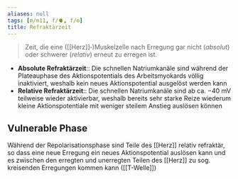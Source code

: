 ```yaml
---
aliases: null
tags: [m/m11, f/🫀, f/⚙️]
title: Refraktärzeit
---
```

> Zeit, die eine ([[Herz]]‑)Muskelzelle nach Erregung gar nicht (*absolut*) oder schwerer (*relativ*) erneut zu erregen ist.
- **Absolute Refraktärzeit**:: Die schnellen Natriumkanäle sind während der Plateauphase des Aktionspotentials des Arbeitsmyokards völlig inaktiviert, weshalb kein neues Aktionspotential ausgelöst werden kann
- **Relative Refraktärzeit**:: Die schnellen Natriumkanäle sind ab ca. −40 mV teilweise wieder aktivierbar, weshalb bereits sehr starke Reize wiederum kleine Aktionspotentiale mit weniger steilem Anstieg auslösen können 
## Vulnerable Phase 
Während der Repolarisationsphase sind Teile des [[Herz]] relativ refraktär, so dass eine neue Erregung ein neues Aktionspotential auslösen kann und es zwischen den erregten und unerregten Teilen des [[Herz]] zu sog. kreisenden Erregungen kommen kann ([[T-Welle]])